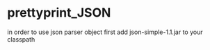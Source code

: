 # prettyprint_JSON

in order to use json parser object first add json-simple-1.1.jar to your classpath
